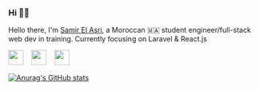 ### Hi 👋🏼

Hello there, I'm <a href="https://github.com/samir-el-asri">Samir El Asri</a>, a Moroccan 🇲🇦 student engineer/full-stack web dev in training. Currently focusing on Laravel & React.js

<a href="https://linkedin.com/in/samir-el-asri"><img width="30px" src="https://img.icons8.com/color/144/000000/linkedin-circled--v1.png"/></a>
&nbsp;&nbsp;
<a href="https://twitter.com/samir_el_asri"><img width="30px" src="https://img.icons8.com/color/144/000000/twitter-circled--v1.png"/></a>
&nbsp;&nbsp;
<a href="https://facebook.com/samir.elasri95"><img width="30px" src="https://img.icons8.com/color/144/000000/facebook-new.png"/></a>

[![Anurag's GitHub stats](https://github-readme-stats.vercel.app/api?username=samir-el-asri&theme=github_dark&include_all_commits=true)](https://github.com/anuraghazra/github-readme-stats)

